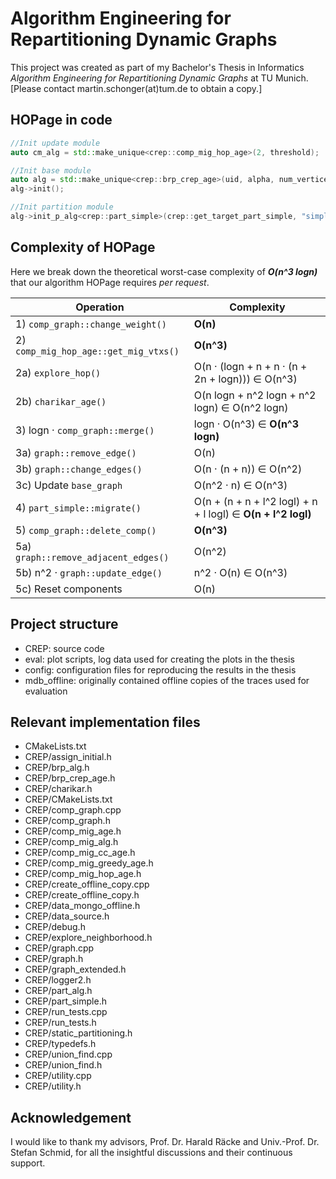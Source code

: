 # Algorithm Engineering for Repartitioning Dynamic Graphs

This project was created as part of my Bachelor's Thesis in Informatics _Algorithm Engineering for Repartitioning Dynamic Graphs_ at TU Munich. [Please contact martin.schonger(at)tum.de to obtain a copy.]

## HOPage in code
```cpp
//Init update module
auto cm_alg = std::make_unique<crep::comp_mig_hop_age>(2, threshold);

//Init base module
auto alg = std::make_unique<crep::brp_crep_age>(uid, alpha, num_vertices, num_partitions, partition_size, augmentation, std::move(cm_alg));
alg->init();

//Init partition module
alg->init_p_alg<crep::part_simple>(crep::get_target_part_simple, "simple", ps_random, vtp_random);
```

## Complexity of HOPage
Here we break down the theoretical worst-case complexity of **_O(n^3 logn)_** that our algorithm HOPage requires *per request*.

| Operation | Complexity |
| --- | --- |
| 1) `comp_graph::change_weight()` | **O(n)** |
| 2) `comp_mig_hop_age::get_mig_vtxs()` | **O(n^3)** |
| 2a) `explore_hop()` | O(n · (logn + n + n · (n + 2n + logn))) ∈ O(n^3) |
| 2b) `charikar_age()` | O(n logn + n^2 logn + n^2 logn) ∈ O(n^2 logn) |
| 3) logn · `comp_graph::merge()` | logn · O(n^3) ∈ **O(n^3 logn)** |
| 3a) `graph::remove_edge()` | O(n) |
| 3b) `graph::change_edges()` | O(n · (n + n)) ∈ O(n^2) |
| 3c) Update `base_graph` | O(n^2 · n) ∈ O(n^3) |
| 4) `part_simple::migrate()` | O(n + (n + n + l^2 logl) + n + l logl) ∈ **O(n + l^2 logl)** |
| 5) `comp_graph::delete_comp()` | **O(n^3)** |
| 5a) `graph::remove_adjacent_edges()` | O(n^2) |
| 5b) n^2 · `graph::update_edge()` | n^2 · O(n) ∈ O(n^3) |
| 5c) Reset components | O(n) |

## Project structure
- CREP: source code
- eval: plot scripts, log data used for creating the plots in the thesis
- config: configuration files for reproducing the results in the thesis
- mdb_offline: originally contained offline copies of the traces used for evaluation

## Relevant implementation files
- CMakeLists.txt
- CREP/assign_initial.h
- CREP/brp_alg.h
- CREP/brp_crep_age.h
- CREP/charikar.h
- CREP/CMakeLists.txt
- CREP/comp_graph.cpp
- CREP/comp_graph.h
- CREP/comp_mig_age.h
- CREP/comp_mig_alg.h
- CREP/comp_mig_cc_age.h
- CREP/comp_mig_greedy_age.h
- CREP/comp_mig_hop_age.h
- CREP/create_offline_copy.cpp
- CREP/create_offline_copy.h
- CREP/data_mongo_offline.h
- CREP/data_source.h
- CREP/debug.h
- CREP/explore_neighborhood.h
- CREP/graph.cpp
- CREP/graph.h
- CREP/graph_extended.h
- CREP/logger2.h
- CREP/part_alg.h
- CREP/part_simple.h
- CREP/run_tests.cpp
- CREP/run_tests.h
- CREP/static_partitioning.h
- CREP/typedefs.h
- CREP/union_find.cpp
- CREP/union_find.h
- CREP/utility.cpp
- CREP/utility.h

## Acknowledgement

I would like to thank my advisors, Prof. Dr. Harald Räcke and Univ.-Prof. Dr. Stefan Schmid, for all the insightful discussions and their continuous support.
